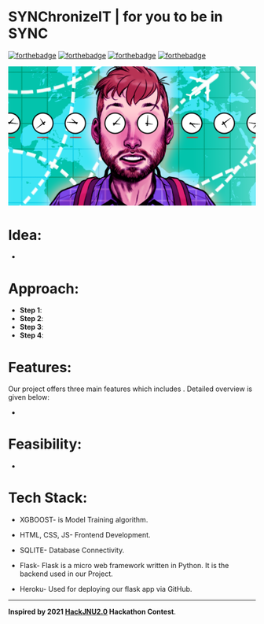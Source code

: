 # SYNChronizeIT | for you to be in SYNC

[![forthebadge](https://forthebadge.com/images/badges/for-you.svg)](https://forthebadge.com)
[![forthebadge](https://forthebadge.com/images/badges/built-with-love.svg)](https://forthebadge.com)
[![forthebadge](https://forthebadge.com/images/badges/makes-people-smile.svg)](https://forthebadge.com)
[![forthebadge](https://forthebadge.com/images/badges/powered-by-responsibility.svg)](https://forthebadge.com)
<!--
[![forthebadge](https://forthebadge.com/images/badges/check-it-out.svg)](https://forthebadge.com)
[![forthebadge](https://forthebadge.com/images/badges/powered-by-electricity.svg)](https://forthebadge.com)
[![forthebadge](https://forthebadge.com/images/badges/made-with-python.svg)](https://forthebadge.com)-->


<p align="center">
  <a href="https://github.com/jay-munjapara/SYNChronizeIT">
    <img src="/media/hero-image.png" alt="Logo">
  </a>
</p>

# Idea:

 - 

# Approach:

- **Step 1**:  
- **Step 2**: 
- **Step 3**:  
- **Step 4**: 

# Features:

Our project offers three main features which includes . Detailed overview is given below:

- 

# Feasibility: 

- 

# Tech Stack: 

- XGBOOST- is Model Training algorithm.

- HTML, CSS, JS- Frontend Development.

- SQLITE- Database Connectivity.

- Flask- Flask is a micro web framework written in Python. It is the backend used in our Project.

- Heroku- Used for deploying our flask app via GitHub.

<!-- # YouTube Link:  -->

<!-- [![SYNChronizeIT](https://img.youtube.com/vi/sRSTs2YclAE/0.jpg)](https://www.youtube.com/watch?v=sRSTs2YclAE "SYNChronizeIT") -->

<hr>

**Inspired by 2021 [HackJNU2.0](https://hackjnu.ml/) Hackathon Contest**.

